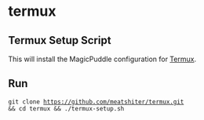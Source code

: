 # termux

## Termux Setup Script
This will install the MagicPuddle configuration for <a href='https://termux.com/'>Termux</a>.
## Run
<code>git clone <https://github.com/meatshiter/termux.git> && cd termux && ./termux-setup.sh</code>
